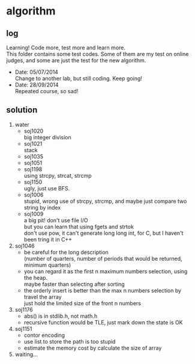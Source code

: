 algorithm
===

log
---
Learning! Code more, test more and learn more.  
This folder contains some test codes. Some of them are my test on online judges, and some are just the test for the new algorithm.  
* Date: 05/07/2014  
    Change to another lab, but still coding. Keep going!  
* Date: 28/09/2014  
    Repeated course, so sad!
    
solution
---
1. water
    * soj1020  
        big integer division
    * soj1021  
        stack
    * soj1035  
    * soj1051  
    * soj1198  
        using strcpy, strcat, strcmp  
    * soj1150  
        ugly, just use BFS.  
    * soj1006  
        stupid, wrong use of strcpy, strcmp, and maybe just compare two string by index  
    * soj1009  
        a big pit! don't use file I/O  
        but you can learn that using fgets and strtok  
        don't use pow, it can't generate long long int, for C, but I haven't been tring it in C++  
2. soj1046
    * be careful for the long description  
        (number of quarters, number of periods that would be returned, minimum quarters)
    * you can regard it as the first n maximum numbers selection, using the heap.  
        maybe faster than selecting after sorting
    * the orderly insert is better than the max n numbers selection by travel the array  
        just hold the limited size of the front n numbers  
3. soj1176
    * abs() is in stdlib.h, not math.h
    * recursive function would be TLE, just mark down the state is OK
4. soj1151
    * contor encoding
    * use list to store the path is too stupid
    * estimate the memory cost by calculate the size of array
4. waiting...

